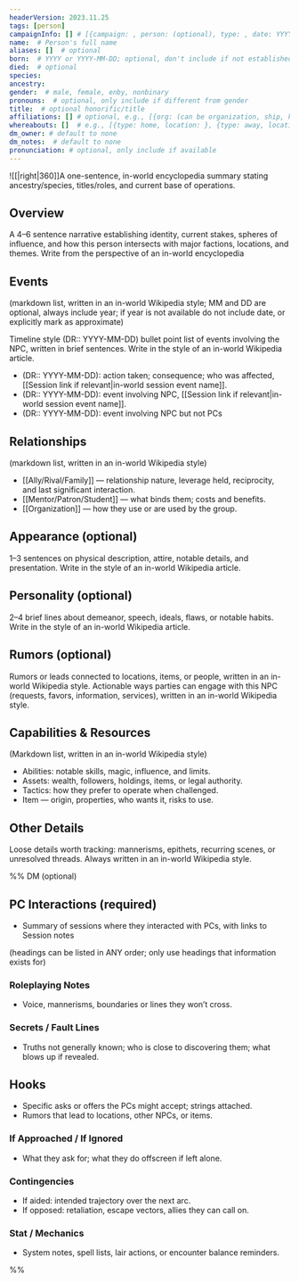 ```yaml
---
headerVersion: 2023.11.25
tags: [person]
campaignInfo: [] # [{campaign: , person: (optional), type: , date: YYYY-MM-DD}]
name:  # Person's full name
aliases: []  # optional
born:  # YYYY or YYYY-MM-DD; optional, don't include if not established
died:  # optional
species: 
ancestry: 
gender:  # male, female, enby, nonbinary
pronouns:  # optional, only include if different from gender
title:  # optional honorific/title
affiliations: [] # optional, e.g., [{org: (can be organization, ship, kingdom, etc), title: (optional), type: (leader, primary, blank), start: optional}]; include family as primary org if relevant; use type: leader for monarches, tavern propeitors, ship captains, army generals; leave type blank for other titles (e.g., quartermaster)
whereabouts: []  # e.g., [{type: home, location: }, {type: away, location: , start: , end: }]
dm_owner: # default to none
dm_notes:  # default to none
pronunciation: # optional, only include if available
---
```


![[<optional-image-file>|right|360]]A one-sentence, in-world encyclopedia summary stating ancestry/species, titles/roles, and current base of operations. 

## Overview

A 4–6 sentence narrative establishing identity, current stakes, spheres of influence, and how this person intersects with major factions, locations, and themes. Write from the perspective of an in-world encyclopedia

## Events
(markdown list, written in an in-world Wikipedia style; MM and DD are optional, always include year; if year is not available do not include date, or explicitly mark as approximate)

Timeline style (DR:: YYYY-MM-DD) bullet point list of events involving the NPC, written in brief sentences. Write in the style of an in-world Wikipedia article. 

- (DR:: YYYY-MM-DD): action taken; consequence; who was affected, [[Session link if relevant|in-world session event name]].
- (DR:: YYYY-MM-DD): event involving NPC, [[Session link if relevant|in-world session event name]].
- (DR:: YYYY-MM-DD): event involving NPC but not PCs

## Relationships
(markdown list, written in an in-world Wikipedia style)

- [[Ally/Rival/Family]] — relationship nature, leverage held, reciprocity, and last significant interaction.
- [[Mentor/Patron/Student]] — what binds them; costs and benefits.
- [[Organization]] — how they use or are used by the group.

## Appearance (optional)
1–3 sentences on physical description, attire, notable details, and presentation. Write in the style of an in-world Wikipedia article. 

## Personality (optional)
2–4 brief lines about demeanor, speech, ideals, flaws, or notable habits. Write in the style of an in-world Wikipedia article. 

## Rumors (optional)
Rumors or leads connected to locations, items, or people, written in an in-world Wikipedia style. 
Actionable ways parties can engage with this NPC (requests, favors, information, services), written in an in-world Wikipedia style. 

## Capabilities & Resources
(Markdown list, written in an in-world Wikipedia style)
- Abilities: notable skills, magic, influence, and limits.
- Assets: wealth, followers, holdings, items, or legal authority.
- Tactics: how they prefer to operate when challenged.
- Item — origin, properties, who wants it, risks to use.

## Other Details
Loose details worth tracking: mannerisms, epithets, recurring scenes, or unresolved threads. Always written in an in-world Wikipedia style. 

%% DM (optional)

## PC Interactions (required)
- Summary of sessions where they interacted with PCs, with links to Session notes

(headings can be listed in ANY order; only use headings that information exists for)
### Roleplaying Notes
- Voice, mannerisms, boundaries or lines they won’t cross.

### Secrets / Fault Lines
- Truths not generally known; who is close to discovering them; what blows up if revealed.
## Hooks
- Specific asks or offers the PCs might accept; strings attached.
- Rumors that lead to locations, other NPCs, or items.

### If Approached / If Ignored
- What they ask for; what they do offscreen if left alone.

### Contingencies
- If aided: intended trajectory over the next arc.
- If opposed: retaliation, escape vectors, allies they can call on.

### Stat / Mechanics
- System notes, spell lists, lair actions, or encounter balance reminders.



%%


